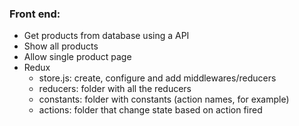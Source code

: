 ### Front end: 
- Get products from database using a API
- Show all products
- Allow single product page
- Redux
  - store.js: create, configure and add middlewares/reducers
  - reducers: folder with all the reducers
  - constants: folder with constants (action names, for example)
  - actions: folder that change state based on action fired



